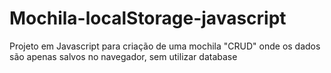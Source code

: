 # Mochila-localStorage-javascript
Projeto em Javascript para criação de uma mochila "CRUD" onde os dados são apenas salvos no navegador, sem utilizar database

